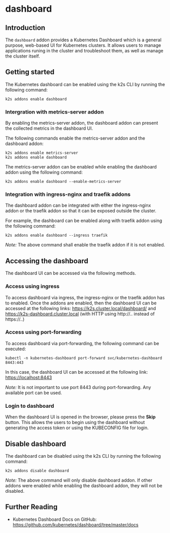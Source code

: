 <!--
SPDX-FileCopyrightText: © 2023 Siemens Healthcare GmbH

SPDX-License-Identifier: MIT
-->

# dashboard

## Introduction

The `dashboard` addon provides a Kubernetes Dashboard which is a general purpose, web-based UI for Kubernetes clusters. It allows users to manage applications runing in the cluster and troubleshoot them, as well as manage the cluster itself.

## Getting started

The Kubernetes dashboard can be enabled using the k2s CLI by running the following command:

```
k2s addons enable dashboard
```

### Intergration with metrics-server addon

By enabling the metrics-server addon, the dashboard addon can present the collected metrics in the dashboard UI.

The following commands enable the metrics-server addon and the dashboard addon:

```
k2s addons enable metrics-server
k2s addons enable dashboard
```

The metrics-server addon can be enabled while enabling the dashboard addon using the following command:

```
k2s addons enable dashboard --enable-metrics-server
```

### Integration with ingress-nginx and traefik addons

The dashboard addon can be integrated with either the ingress-nginx addon or the traefik addon so that it can be exposed outside the cluster.

For example, the dashboard can be enabled along with traefik addon using the following command:

```
k2s addons enable dashboard --ingress traefik
```

_Note:_ The above command shall enable the traefik addon if it is not enabled.

## Accessing the dashboard

The dashboard UI can be accessed via the following methods.

### Access using ingress

To access dashboard via ingress, the ingress-nginx or the traefik addon has to enabled.
Once the addons are enabled, then the dashboard UI can be accessed at the following links:
<https://k2s.cluster.local/dashboard/> and <https://k2s-dashboard.cluster.local> (with HTTP using http://.. instead of https://..)

### Access using port-forwarding

To access dashboard via port-forwarding, the following command can be executed:

```
kubectl -n kubernetes-dashboard port-forward svc/kubernetes-dashboard 8443:443
```

In this case, the dashboard UI can be accessed at the following link: <https://localhost:8443>

_Note:_ It is not important to use port 8443 during port-forwarding. Any available port can be used.

### Login to dashboard

When the dashboard UI is opened in the browser, please press the **Skip** button. This allows the users to begin using the dashboard without generating the access token or using the KUBECONFIG file for login.

## Disable dashboard

The dashboard can be disabled using the k2s CLI by running the following command:

```
k2s addons disable dashboard
```

_Note:_ The above command will only disable dashboard addon. If other addons were enabled while enabling the dashboard addon, they will not be disabled.

## Further Reading

- Kubernetes Dashboard Docs on GitHub: <https://github.com/kubernetes/dashboard/tree/master/docs>
